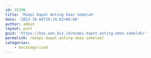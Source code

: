 ```yaml
---
id: 15390
title: 'Mimpi Dapat Anting Emas Sebelah'
date: '2022-10-04T20:34:02+00:00'
author: admin
layout: post
guid: 'https://bos.awn.biz.id/mimpi-dapat-anting-emas-sebelah/'
permalink: /mimpi-dapat-anting-emas-sebelah/
categories:
    - Uncategorized
---
```


